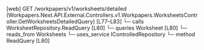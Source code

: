 [web] GET /workpapers/v1/worksheets/detailed  (Workpapers.Next.API.External.Controllers.v1.Workpapers.WorksheetsController.GetWorksheetsDetailedQuery)  [L77–L83]
  └─ calls WorksheetRepository.ReadQuery [L80]
  └─ queries Worksheet [L80]
    └─ reads_from Worksheets
  └─ uses_service IControlledRepository<Worksheet>
    └─ method ReadQuery [L80]

